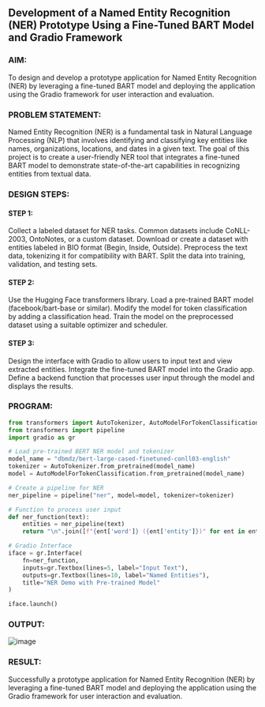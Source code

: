 ## Development of a Named Entity Recognition (NER) Prototype Using a Fine-Tuned BART Model and Gradio Framework

### AIM:
To design and develop a prototype application for Named Entity Recognition (NER) by leveraging a fine-tuned BART model and deploying the application using the Gradio framework for user interaction and evaluation.

### PROBLEM STATEMENT:
Named Entity Recognition (NER) is a fundamental task in Natural Language Processing (NLP) that involves identifying and classifying key entities like names, organizations, locations, and dates in a given text. The goal of this project is to create a user-friendly NER tool that integrates a fine-tuned BART model to demonstrate state-of-the-art capabilities in recognizing entities from textual data.

### DESIGN STEPS:

#### STEP 1:
Collect a labeled dataset for NER tasks. Common datasets include CoNLL-2003, OntoNotes, or a custom dataset.
Download or create a dataset with entities labeled in BIO format (Begin, Inside, Outside).
Preprocess the text data, tokenizing it for compatibility with BART.
Split the data into training, validation, and testing sets.

#### STEP 2:
Use the Hugging Face transformers library.
Load a pre-trained BART model (facebook/bart-base or similar).
Modify the model for token classification by adding a classification head.
Train the model on the preprocessed dataset using a suitable optimizer and scheduler.

#### STEP 3:
Design the interface with Gradio to allow users to input text and view extracted entities.
Integrate the fine-tuned BART model into the Gradio app.
Define a backend function that processes user input through the model and displays the results.

### PROGRAM:

```python
from transformers import AutoTokenizer, AutoModelForTokenClassification
from transformers import pipeline
import gradio as gr

# Load pre-trained BERT NER model and tokenizer
model_name = "dbmdz/bert-large-cased-finetuned-conll03-english"
tokenizer = AutoTokenizer.from_pretrained(model_name)
model = AutoModelForTokenClassification.from_pretrained(model_name)

# Create a pipeline for NER
ner_pipeline = pipeline("ner", model=model, tokenizer=tokenizer)

# Function to process user input
def ner_function(text):
    entities = ner_pipeline(text)
    return "\n".join([f"{ent['word']} ({ent['entity']})" for ent in entities])

# Gradio Interface
iface = gr.Interface(
    fn=ner_function,
    inputs=gr.Textbox(lines=5, label="Input Text"),
    outputs=gr.Textbox(lines=10, label="Named Entities"),
    title="NER Demo with Pre-trained Model"
)

iface.launch()
```

### OUTPUT:
![image](https://github.com/user-attachments/assets/5fcddee9-a160-4495-9bfa-3f31e9f2d355)

### RESULT:
Successfully a prototype application for Named Entity Recognition (NER) by leveraging a fine-tuned BART model and deploying the application using the Gradio framework for user interaction and evaluation.

